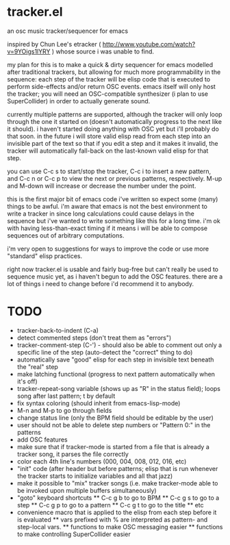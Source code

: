 tracker.el
==========

an osc music tracker/sequencer for emacs

inspired by Chun Lee's etracker ( http://www.youtube.com/watch?v=9YOigs1lYRY ) whose source i was unable to find.

my plan for this is to make a quick & dirty sequencer for emacs modelled after traditional trackers, but allowing for much more programmability in the sequence: each step of the tracker will be elisp code that is executed to perform side-effects and/or return OSC events. emacs itself will only host the tracker; you will need an OSC-compatible synthesizer (i plan to use SuperCollider) in order to actually generate sound.

currently multiple patterns are supported, although the tracker will only loop through the one it started on (doesn't automatically progress to the next like it should). i haven't started doing anything with OSC yet but i'll probably do that soon. in the future i will store valid elisp read from each step into an invisible part of the text so that if you edit a step and it makes it invalid, the tracker will automatically fall-back on the last-known valid elisp for that step.

you can use C-c s to start/stop the tracker, C-c i to insert a new pattern, and C-c n or C-c p to view the next or previous patterns, respectively. M-up and M-down will increase or decrease the number under the point.

this is the first major bit of emacs code i've written so expect some (many) things to be awful. i'm aware that emacs is not the best environment to write a tracker in since long calculations could cause delays in the sequence but i've wanted to write something like this for a long time. i'm ok with having less-than-exact timing if it means i will be able to compose sequences out of arbitrary computations.

i'm very open to suggestions for ways to improve the code or use more "standard" elisp practices.

right now tracker.el is usable and fairly bug-free but can't really be used to sequence music yet, as i haven't begun to add the OSC features. there are a lot of things i need to change before i'd recommend it to anybody.

TODO
====

* tracker-back-to-indent (C-a)
* detect commented steps (don't treat them as "errors")
* tracker-comment-step (C-') - should also be able to comment out only a specific line of the step (auto-detect the "correct" thing to do)
* automatically save "good" elisp for each step in invisible text beneath the "real" step
* make latching functional (progress to next pattern automatically when it's off)
* tracker-repeat-song variable (shows up as "R" in the status field); loops song after last pattern; t by default
* fix syntax coloring (should inherit from emacs-lisp-mode)
* M-n and M-p to go through fields
* change status line (only the BPM field should be editable by the user)
* user should not be able to delete step numbers or "Pattern 0:" in the patterns
* add OSC features
* make sure that if tracker-mode is started from a file that is already a tracker song, it parses the file correctly
* color each 4th line's numbers (000, 004, 008, 012, 016, etc)
* "init" code (after header but before patterns; elisp that is run whenever the tracker starts to initialize variables and all that jazz)
* make it possible to "mix" tracker songs (i.e. make tracker-mode able to be invoked upon multiple buffers simultaneously)
* "goto" keyboard shortcuts
** C-c g b to go to BPM
** C-c g s to go to a step
** C-c g p to go to a pattern
** C-c g t to go to the title
** etc
* convenience macro that is applied to the elisp from each step before it is evaluated
** vars prefixed with % are interpreted as pattern- and step-local vars.
** functions to make OSC messaging easier
** functions to make controlling SuperCollider easier